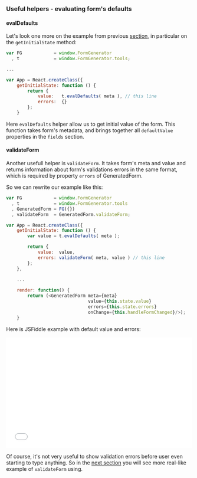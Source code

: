 <h3>Useful helpers - evaluating form's defaults</h3>

#### evalDefaults

Let's look one more on the example from previous [section][simple-validation], in particular on the `getInitialState` method:
```javascript
var FG            = window.FormGenerator
  , t             = window.FormGenerator.tools;

...

var App = React.createClass({
    getInitialState: function () {
        return {
            value:   t.evalDefaults( meta ), // this line
            errors:  {}
        };
    }
```

Here `evalDefaults` helper allow us to get initial value of the form.
This function takes form's metadata, and brings together all `defaultValue` properties in the `fields` section.


#### validateForm

Another usefull helper is `validateForm`. It takes form's meta and
value and returns information about form's validations errors in the
same format, which is required by property `errors` of GeneratedForm.

So we can rewrite our example like this:
```javascript
var FG            = window.FormGenerator
  , t             = window.FormGenerator.tools
  , GeneratedForm = FG({})
  , validateForm  = GeneratedForm.validateForm;

var App = React.createClass({
    getInitialState: function () {
        var value = t.evalDefaults( meta );

        return {
            value:  value, 
            errors: validateForm( meta, value ) // this line
        };
    },

    ...
    
    render: function() {
        return (<GeneratedForm meta={meta}
                               value={this.state.value}
                               errors={this.state.errors}
                               onChange={this.handleFormChanged}/>);
    }
```

Here is JSFiddle example with default value and errors:
<iframe width="100%" 
        height="300" 
        src="//jsfiddle.net/azaviruha/69z2wepo/5005/embedded/" 
        allowfullscreen="allowfullscreen" 
        frameborder="0">
</iframe>

Of course, it's not very useful to show validation errors before user
even starting to type anything. So in the [next section][simple-events-routing] you will see more real-like example of `validateForm` using.


[simple-validation]: http://react-form-generator.readthedocs.org/en/latest/basic/simple-validation/ 
[simple-events-routing]: http://react-form-generator.readthedocs.org/en/latest/basic/simple-events-routing/ 
